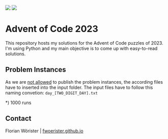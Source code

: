 ![](https://img.shields.io/badge/day%20📅-21-blue)
![](https://img.shields.io/badge/stars%20⭐-37-yellow)

# Advent of Code 2023

This repository hosts my solutions for the Advent of Code puzzles of 2023. I'm using Python and my main objective is to
come up with easy-to-read solutions.

## Problem Instances

As we are [not allowed](https://www.reddit.com/r/adventofcode/wiki/faqs/copyright/inputs/) to publish the problem
instances, the according files have to inserted into the input folder. The input files have to follow this naming
convetion: `day_[TWO_DIGIT_DAY].txt`

*) 1000 runs

## Contact

Florian Wörister | [fwoerister.github.io](https://fwoerister.github.io)
